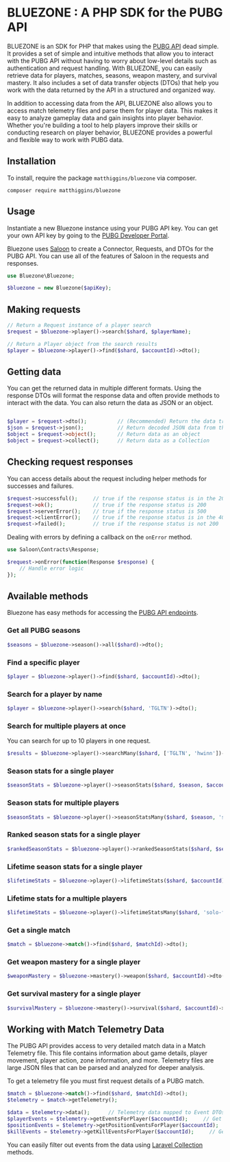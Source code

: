 # BLUEZONE : A PHP SDK for the PUBG API 

BLUEZONE is an SDK for PHP that makes using the [PUBG API](https://developer.pubg.com/) dead simple. It provides a set of simple and intuitive methods that allow you to interact with the PUBG API without having to worry about low-level details such as authentication and request handling. With BLUEZONE, you can easily retrieve data for players, matches, seasons, weapon mastery, and survival mastery. It also includes a set of data transfer objects (DTOs) that help you work with the data returned by the API in a structured and organized way.

In addition to accessing data from the API, BLUEZONE also allows you to access match telemetry files and parse them for player data. This makes it easy to analyze gameplay data and gain insights into player behavior. Whether you're building a tool to help players improve their skills or conducting research on player behavior, BLUEZONE provides a powerful and flexible way to work with PUBG data.

## Installation

To install, require the package `matthiggins/bluezone` via composer.
```
composer require matthiggins/bluezone
```

## Usage

Instantiate a new Bluezone instance using your PUBG API key. You can get your own API key by going to the [PUBG Developer Portal](https://developer.pubg.com/).

Bluezone uses [Saloon](https://docs.saloon.dev/) to create a Connector, Requests, and DTOs for the PUBG API. You can use all of the features of Saloon in the requests and responses.

```php
use Bluezone\Bluezone;

$bluezone = new Bluezone($apiKey);
```

## Making requests

```php
// Return a Request instance of a player search
$request = $bluezone->player()->search($shard, $playerName);

// Return a Player object from the search results
$player = $bluezone->player()->find($shard, $accountId)->dto();
```

## Getting data
You can get the returned data in multiple different formats. Using the response DTOs will format the response data and often provide methods to interact with the data. You can also return the data as JSON or an object. 

```php

$player = $request->dto();          // (Recommended) Return the data transfer object for this request
$json = $request->json();           // Return decoded JSON data from the PUBG API
$object = $request->object();       // Return data as an object
$object = $request->collect();      // Return data as a Collection

```

## Checking request responses
You can access details about the request including helper methods for successes and failures. 

```php
$request->successful();     // true if the response status is in the 200s
$request->ok();             // true if the response status is 200
$request->serverError();    // true if the response status is 500
$request->clientError();    // true if the response status is in the 400s
$request->failed();         // true if the response status is not 200
```

Dealing with errors by defining a callback on the `onError` method.
```php
use Saloon\Contracts\Response;

$request->onError(function(Response $response) {
    // Handle error logic
});
```

## Available methods

Bluezone has easy methods for accessing the [PUBG API endpoints](https://documentation.pubg.com/en/introduction.html).

### Get all PUBG seasons
```php 
$seasons = $bluezone->season()->all($shard)->dto();
```

### Find a specific player 
```php 
$player = $bluezone->player()->find($shard, $accountId)->dto();
```

### Search for a player by name 
```php 
$player = $bluezone->player()->search($shard, 'TGLTN')->dto();
```

### Search for multiple players at once

You can search for up to 10 players in one request. 
```php 
$results = $bluezone->player()->searchMany($shard, ['TGLTN', 'hwinn'])->dto();
```

### Season stats for a single player
```php 
$seasonStats = $bluezone->player()->seasonStats($shard, $season, $accountId)->dto();
```

### Season stats for multiple players
```php 
$seasonStats = $bluezone->player()->seasonStatsMany($shard, $season, 'solo-fpp', [$accountId,$accountId])->dto();
```

### Ranked season stats for a single player
```php 
$rankedSeasonStats = $bluezone->player()->rankedSeasonStats($shard, $season, $accountId)->dto();
```

### Lifetime season stats for a single player
```php 
$lifetimeStats = $bluezone->player()->lifetimeStats($shard, $accountId)->dto();
```

### Lifetime stats for a multiple players
```php 
$lifetimeStats = $bluezone->player()->lifetimeStatsMany($shard, 'solo-fpp', [$accountId,$accountId])->dto();
```

### Get a single match
```php 
$match = $bluezone->match()->find($shard, $matchId)->dto();
```

### Get weapon mastery for a single player
```php 
$weaponMastery = $bluezone->mastery()->weapon($shard, $accountId)->dto();
```

### Get survival mastery for a single player
```php 
$survivalMastery = $bluezone->mastery()->survival($shard, $accountId)->dto();
```

## Working with Match Telemetry Data
The PUBG API provides access to very detailed match data in a Match Telemetry file. This file contains information about game details, player movement, player action, zone information, and more. Telemetry files are large JSON files that can be parsed and analyzed for deeper analysis. 

To get a telemetry file you must first request details of a PUBG match. 

```php
$match = $bluezone->match()->find($shard, $matchId)->dto();
$telemetry = $match->getTelemetry();

$data = $telemetry->data();      // Telemetry data mapped to Event DTOs and Object DTOs
$playerEvents = $telemetry->getEventsForPlayer($accountId);     // Get telemetry events for a specific player
$positionEvents = $telemetry->getPositionEventsForPlayer($accountId);     // Get position events for a specific player
$killEvents = $telemetry->getKillEventsForPlayer($accountId);     // Get position events for a specific player
```

You can easily filter out events from the data using [Laravel Collection](https://laravel.com/docs/10.x/collections) methods. 